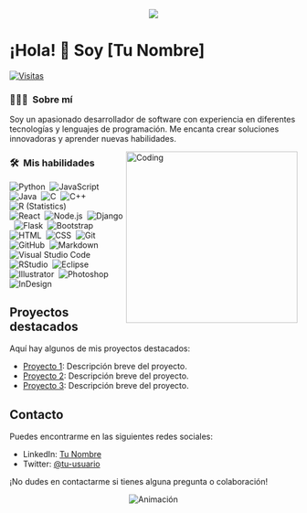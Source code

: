 <p align = center ><img src="https://i.imgur.com/LZWLL3s.png"> </p>

# ¡Hola! 👋 Soy [Tu Nombre]

[![Visitas](https://komarev.com/ghpvc/?username=tu-usuario&color=blueviolet)](https://github.com/tu-usuario)

### 👨🏻‍💻 &nbsp;Sobre mí

Soy un apasionado desarrollador de software con experiencia en diferentes tecnologías y lenguajes de programación. Me encanta crear soluciones innovadoras y aprender nuevas habilidades.

<img align="right" alt="Coding" width="300" src="https://i.pinimg.com/originals/81/17/8b/81178b47a8598f0c81c4799f2cdd4057.gif">

### 🛠 &nbsp;Mis habilidades

![Python](https://img.shields.io/badge/-Python-05122A?style=flat&logo=python)&nbsp;
![JavaScript](https://img.shields.io/badge/-JavaScript-05122A?style=flat&logo=javascript)&nbsp;
![Java](https://img.shields.io/badge/-Java-05122A?style=flat&logo=Java&logoColor=FFA518)&nbsp;
![C](https://img.shields.io/badge/-C-05122A?style=flat&logo=C&logoColor=A8B9CC)&nbsp;
![C++](https://img.shields.io/badge/-C++-05122A?style=flat&logo=C%2B%2B&logoColor=00599C)&nbsp;
![R (Statistics)](https://img.shields.io/badge/-R-05122A?style=flat&logo=R&logoColor=276DC3)\
![React](https://img.shields.io/badge/-React-05122A?style=flat&logo=react)&nbsp;
![Node.js](https://img.shields.io/badge/-Node.js-05122A?style=flat&logo=node.js)&nbsp;
![Django](https://img.shields.io/badge/-Django-05122A?style=flat&logo=django&logoColor=092E20)&nbsp;
![Flask](https://img.shields.io/badge/-Flask-05122A?style=flat&logo=flask)&nbsp;
![Bootstrap](https://img.shields.io/badge/-Bootstrap-05122A?style=flat&logo=bootstrap&logoColor=563D7C)\
![HTML](https://img.shields.io/badge/-HTML-05122A?style=flat&logo=HTML5)&nbsp;
![CSS](https://img.shields.io/badge/-CSS-05122A?style=flat&logo=CSS3&logoColor=1572B6)&nbsp;
![Git](https://img.shields.io/badge/-Git-05122A?style=flat&logo=git)&nbsp;
![GitHub](https://img.shields.io/badge/-GitHub-05122A?style=flat&logo=github)&nbsp;
![Markdown](https://img.shields.io/badge/-Markdown-05122A?style=flat&logo=markdown)\
![Visual Studio Code](https://img.shields.io/badge/-Visual%20Studio%20Code-05122A?style=flat&logo=visual-studio-code&logoColor=007ACC)&nbsp;
![RStudio](https://img.shields.io/badge/-RStudio-05122A?style=flat&logo=rstudio)&nbsp;
![Eclipse](https://img.shields.io/badge/-Eclipse-05122A?style=flat&logo=eclipse-ide&logoColor=2C2255)\
![Illustrator](https://img.shields.io/badge/-Illustrator-05122A?style=flat&logo=adobe-illustrator)&nbsp;
![Photoshop](https://img.shields.io/badge/-Photoshop-05122A?style=flat&logo=adobe-photoshop)&nbsp;
![InDesign](https://img.shields.io/badge/-InDesign-05122A?style=flat&logo=adobe-indesign)

## Proyectos destacados

Aquí hay algunos de mis proyectos destacados:

- [Proyecto 1](https://github.com/tu-usuario/proyecto-1): Descripción breve del proyecto.
- [Proyecto 2](https://github.com/tu-usuario/proyecto-2): Descripción breve del proyecto.
- [Proyecto 3](https://github.com/tu-usuario/proyecto-3): Descripción breve del proyecto.

## Contacto

Puedes encontrarme en las siguientes redes sociales:

- LinkedIn: [Tu Nombre](https://www.linkedin.com/in/tu-usuario)
- Twitter: [@tu-usuario](https://twitter.com/tu-usuario)

¡No dudes en contactarme si tienes alguna pregunta o colaboración!
<!-- Animación -->
<p align="center">
    <img src="https://media.giphy.com/media/your-animation.gif" alt="Animación">
</p>
